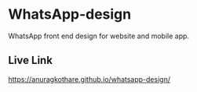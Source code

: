 # WhatsApp-design
WhatsApp front end design for website and mobile app.
## Live Link
https://anuragkothare.github.io/whatsapp-design/
